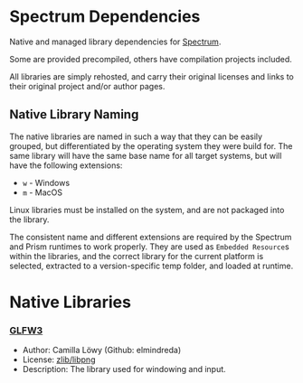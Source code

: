 # Spectrum Dependencies

Native and managed library dependencies for [Spectrum](https://github.com/SpectrumLib/Spectrum). 

Some are provided precompiled, others have compilation projects included.

All libraries are simply rehosted, and carry their original licenses and links to their original project and/or author pages.

## Native Library Naming

The native libraries are named in such a way that they can be easily grouped, but differentiated by the operating system they were build for. The same library will have the same base name for all target systems, but will have the following extensions:

* `w` - Windows
* `m` - MacOS

Linux libraries must be installed on the system, and are not packaged into the library.

The consistent name and different extensions are required by the Spectrum and Prism runtimes to work properly. They are used as `Embedded Resource`s within the libraries, and the correct library for the current platform is selected, extracted to a version-specific temp folder, and loaded at runtime.

# Native Libraries

### [GLFW3](https://www.glfw.org/)

* Author: Camilla Löwy (Github: elmindreda)
* License: [zlib/libpng](https://github.com/glfw/glfw/blob/master/LICENSE.md)
* Description: The library used for windowing and input.